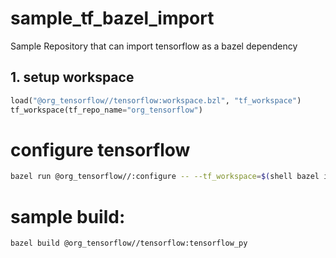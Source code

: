 # sample_tf_bazel_import

Sample Repository that can import tensorflow as a bazel dependency 


## 1. setup workspace

```python
load("@org_tensorflow//tensorflow:workspace.bzl", "tf_workspace")
tf_workspace(tf_repo_name="org_tensorflow")
```

# configure tensorflow

```bash
bazel run @org_tensorflow//:configure -- --tf_workspace=$(shell bazel info output_base)/external/org_tensorflow --workspace=$(PWD)
```

# sample build:

```bash
bazel build @org_tensorflow//tensorflow:tensorflow_py
```